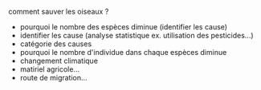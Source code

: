 comment sauver les oiseaux ?

- pourquoi le nombre des espèces diminue (identifier les cause)
- identifier les cause (analyse statistique ex. utilisation des pesticides...)
- catégorie des causes 
- pourquoi le nombre d'individue dans chaque espèces diminue 
- changement climatique
- matiriel agricole...
- route de migration...